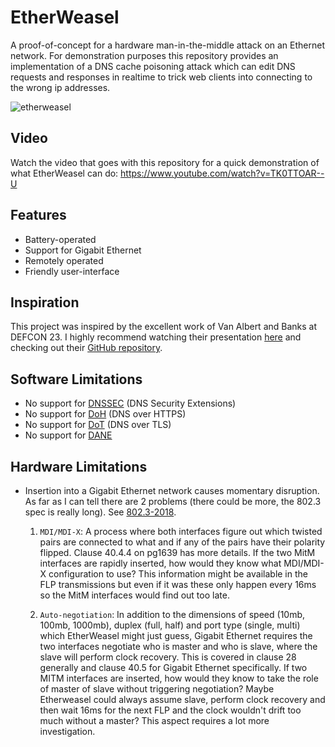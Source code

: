 # EtherWeasel

A proof-of-concept for a hardware man-in-the-middle attack on an Ethernet network. For demonstration purposes this repository provides an implementation of a DNS cache poisoning attack which can edit DNS requests and responses in realtime to trick web clients into connecting to the wrong ip addresses.

![etherweasel](docs/etherweasel.jpg)

## Video

Watch the video that goes with this repository for a quick demonstration of what EtherWeasel can do:
https://www.youtube.com/watch?v=TK0TTOAR--U

## Features

- Battery-operated
- Support for Gigabit Ethernet
- Remotely operated
- Friendly user-interface

## Inspiration

This project was inspired by the excellent work of Van Albert and Banks at DEFCON 23. I highly recommend watching their presentation [here](https://www.youtube.com/watch?v=RoOqznZUClI) and checking out their [GitHub repository](https://github.com/ervanalb/lens).

## Software Limitations


- No support for [DNSSEC](https://en.wikipedia.org/wiki/Domain_Name_System_Security_Extensions) (DNS Security Extensions)
- No support for [DoH](https://en.wikipedia.org/wiki/DNS_over_HTTPS) (DNS over HTTPS)
- No support for [DoT](https://en.wikipedia.org/wiki/DNS_over_TLS) (DNS over TLS)
- No support for [DANE](https://en.wikipedia.org/wiki/DNS-based_Authentication_of_Named_Entities)

## Hardware Limitations

- Insertion into a Gigabit Ethernet network causes momentary disruption. As far as I can tell there are 2 problems (there could be more, the 802.3 spec is really long). See [802.3-2018](https://ieeexplore.ieee.org/stamp/stamp.jsp?tp=&arnumber=8457469).

  1. `MDI/MDI-X`: A process where both interfaces figure out which twisted pairs are connected to what and if any of the pairs have their polarity flipped. Clause 40.4.4 on pg1639 has more details. If the two MitM interfaces are rapidly inserted, how would they know what MDI/MDI-X configuration to use? This information might be available in the FLP transmissions but even if it was these only happen every 16ms so the MitM interfaces would find out too late.

  2. `Auto-negotiation`: In addition to the dimensions of speed (10mb, 100mb, 1000mb), duplex (full, half) and port type (single, multi) which EtherWeasel might just guess, Gigabit Ethernet requires the two interfaces negotiate who is master and who is slave, where the slave will perform clock recovery. This is covered in clause 28 generally and clause 40.5 for Gigabit Ethernet specifically. If two MITM interfaces are inserted, how would they know to take the role of master of slave without triggering negotiation? Maybe Etherweasel could always assume slave, perform clock recovery and then wait 16ms for the next FLP and the clock wouldn't drift too much without a master? This aspect requires a lot more investigation.
